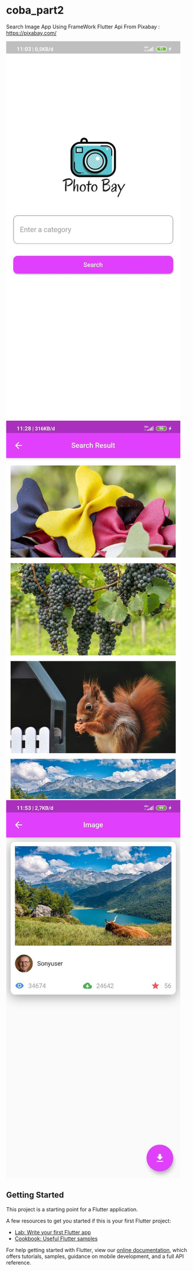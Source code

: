 # coba_part2

Search Image App Using FrameWork Flutter 
Api From Pixabay : https://pixabay.com/ 

![alt text](https://github.com/irfanpriyadi21/Flutter-Search-Image-App/blob/master/photo_2020-09-10_11-29-26.jpg)
![alt text](https://github.com/irfanpriyadi21/Flutter-Search-Image-App/blob/master/photo_2020-09-10_11-29-29.jpg)
![alt text](https://github.com/irfanpriyadi21/Flutter-Search-Image-App/blob/master/photo_2020-09-10_11-54-07.jpg)

## Getting Started

This project is a starting point for a Flutter application.

A few resources to get you started if this is your first Flutter project:

- [Lab: Write your first Flutter app](https://flutter.dev/docs/get-started/codelab)
- [Cookbook: Useful Flutter samples](https://flutter.dev/docs/cookbook)

For help getting started with Flutter, view our
[online documentation](https://flutter.dev/docs), which offers tutorials,
samples, guidance on mobile development, and a full API reference.
